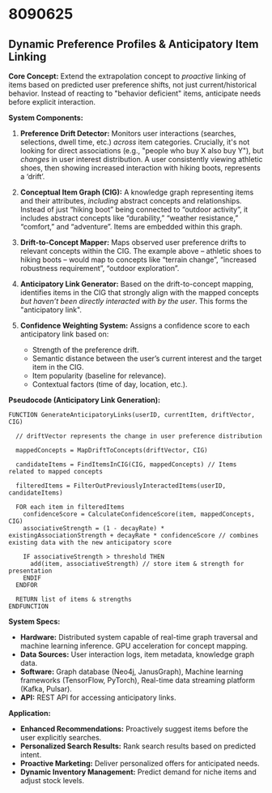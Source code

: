 # 8090625

## Dynamic Preference Profiles & Anticipatory Item Linking

**Core Concept:** Extend the extrapolation concept to *proactive* linking of items based on predicted user preference shifts, not just current/historical behavior. Instead of reacting to "behavior deficient" items, anticipate needs before explicit interaction.

**System Components:**

1.  **Preference Drift Detector:** Monitors user interactions (searches, selections, dwell time, etc.) *across* item categories.  Crucially, it's not looking for direct associations (e.g., "people who buy X also buy Y"), but *changes* in user interest distribution.  A user consistently viewing athletic shoes, then showing increased interaction with hiking boots, represents a ‘drift’.

2.  **Conceptual Item Graph (CIG):** A knowledge graph representing items and their attributes, *including* abstract concepts and relationships.  Instead of just “hiking boot” being connected to “outdoor activity”, it includes abstract concepts like “durability,” “weather resistance,” “comfort,” and “adventure”.  Items are embedded within this graph.

3.  **Drift-to-Concept Mapper:** Maps observed user preference drifts to relevant concepts within the CIG.  The example above – athletic shoes to hiking boots – would map to concepts like “terrain change”, “increased robustness requirement”, “outdoor exploration”.

4.  **Anticipatory Link Generator:** Based on the drift-to-concept mapping, identifies items in the CIG that strongly align with the mapped concepts *but haven’t been directly interacted with by the user*. This forms the "anticipatory link".

5.  **Confidence Weighting System:**  Assigns a confidence score to each anticipatory link based on:
    *   Strength of the preference drift.
    *   Semantic distance between the user’s current interest and the target item in the CIG.
    *   Item popularity (baseline for relevance).
    *   Contextual factors (time of day, location, etc.).

**Pseudocode (Anticipatory Link Generation):**

```
FUNCTION GenerateAnticipatoryLinks(userID, currentItem, driftVector, CIG)

  // driftVector represents the change in user preference distribution

  mappedConcepts = MapDriftToConcepts(driftVector, CIG)

  candidateItems = FindItemsInCIG(CIG, mappedConcepts) // Items related to mapped concepts

  filteredItems = FilterOutPreviouslyInteractedItems(userID, candidateItems)

  FOR each item in filteredItems
    confidenceScore = CalculateConfidenceScore(item, mappedConcepts, CIG)
    associativeStrength = (1 - decayRate) * existingAssociationStrength + decayRate * confidenceScore // combines existing data with the new anticipatory score

    IF associativeStrength > threshold THEN
      add(item, associativeStrength) // store item & strength for presentation
    ENDIF
  ENDFOR

  RETURN list of items & strengths
ENDFUNCTION
```

**System Specs:**

*   **Hardware:** Distributed system capable of real-time graph traversal and machine learning inference. GPU acceleration for concept mapping.
*   **Data Sources:** User interaction logs, item metadata, knowledge graph data.
*   **Software:** Graph database (Neo4j, JanusGraph), Machine learning frameworks (TensorFlow, PyTorch), Real-time data streaming platform (Kafka, Pulsar).
*   **API:** REST API for accessing anticipatory links.

**Application:**

*   **Enhanced Recommendations:** Proactively suggest items before the user explicitly searches.
*   **Personalized Search Results:** Rank search results based on predicted intent.
*   **Proactive Marketing:**  Deliver personalized offers for anticipated needs.
*   **Dynamic Inventory Management:**  Predict demand for niche items and adjust stock levels.